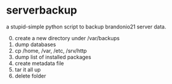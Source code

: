 # serverbackup

a stupid-simple python script to backup brandonio21 server data.

0. create a new directory under /var/backups
1. dump databases
2. cp /home, /var, /etc, /srv/http
3. dump list of installed packages
4. create metadata file
5. tar it all up
6. delete folder
